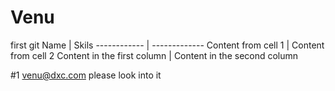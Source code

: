 # Venu
first git
Name | Skils
------------ | -------------
Content from cell 1 | Content from cell 2
Content in the first column | Content in the second column

#1 venu@dxc.com please look into it
